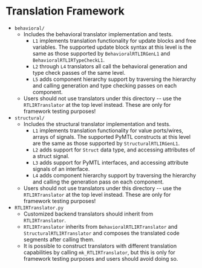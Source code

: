 # Translation Framework
  - `behavioral/`
    - Includes the behavioral translator implementation and tests.
      - `L1` implements translation functionality for update blocks and free variables. The supported update block syntax 
      at this level is the same as those supported by `BehavioralRTLIRGenL1` and `BehavioralRTLIRTypeCheckL1`.
      - `L2` through `L4` translators all call the behavioral generation and type check passes of the same level.
      - `L5` adds component hierarchy support by traversing the hierarchy and calling generation and type checking passes 
      on each component.
    - Users should not use translators under this directory -- use the `RTLIRTranslator` at the top level instead. These are 
    only for framework testing purposes!
  - `structural/`
    - Includes the structural translator implementation and tests.
      - `L1` implements translation functionality for value ports/wires, arrays of signals. The supported PyMTL constructs 
      at this level are the same as those supported by `StructuralRTLIRGenL1`.
      - `L2` adds support for `Struct` data type, and accessing attributes of a struct signal.
      - `L3` adds support for PyMTL interfaces, and accessing attribute signals of an interface.
      - `L4` adds component hierarchy support by traversing the hierarchy and calling the generation pass
      on each component.
    - Users should not use translators under this directory -- use the `RTLIRTranslator` at the top level instead. These are 
    only for framework testing purposes!
  - `RTLIRTranslator.py`
    - Customized backend translators should inherit from `RTLIRTranslator`.
    - `RTLIRTranslator` inherits from `BehavioralRTLIRTranslator` and `StructuralRTLIRTranslator` and composes the translated
    code segments after calling them.
    - It is possible to construct translators with different translation capabilities by calling `mk_RTLIRTranslator`, but 
    this is only for framework testing purposes and users should avoid doing so.
